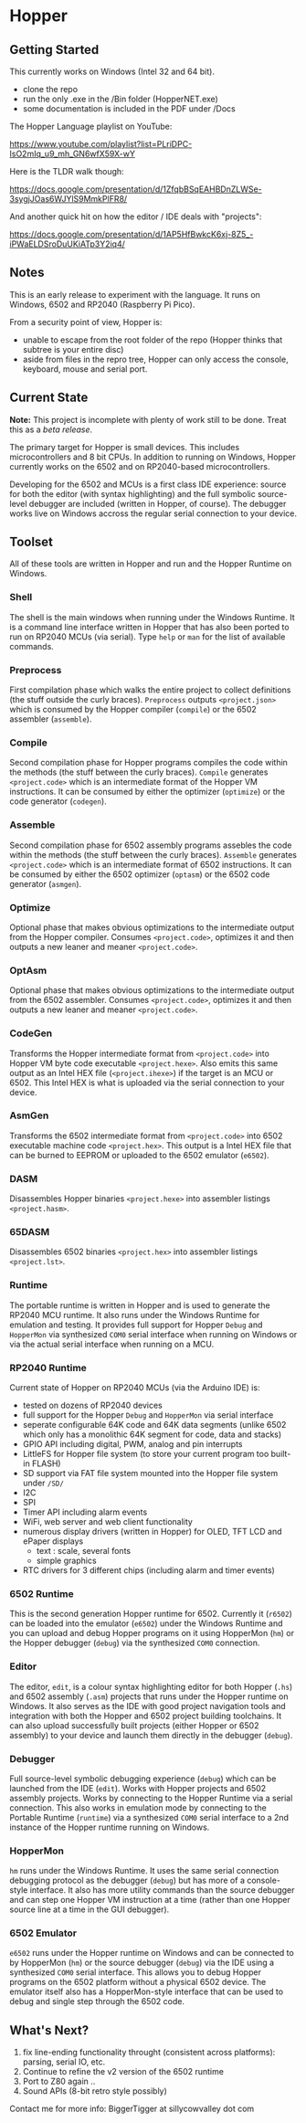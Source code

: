 # Hopper

## Getting Started

This currently works on Windows (Intel 32 and 64 bit).
- clone the repo
- run the only .exe in the /Bin folder (HopperNET.exe)
- some documentation is included in the PDF under /Docs

The Hopper Language playlist on YouTube:

https://www.youtube.com/playlist?list=PLriDPC-IsO2mIq_u9_mh_GN6wfX59X-wY

Here is the TLDR walk though:

https://docs.google.com/presentation/d/1ZfqbBSqEAHBDnZLWSe-3sygjJOas6WJYlS9MmkPlFR8/

And another quick hit on how the editor / IDE deals with "projects":

https://docs.google.com/presentation/d/1AP5HfBwkcK6xj-8Z5_-iPWaELDSroDuUKiATp3Y2iq4/

## Notes

This is an early release to experiment with the language. It runs on Windows, 6502 and RP2040 (Raspberry Pi Pico).

From a security point of view, Hopper is:
- unable to escape from the root folder of the repo (Hopper thinks that subtree is your entire disc)
- aside from files in the repro tree, Hopper can only access the console, keyboard, mouse and serial port.

## Current State

**Note:** This project is incomplete with plenty of work still to be done. Treat this as a *beta release*.

The primary target for Hopper is small devices. This includes microcontrollers and 8 bit CPUs. In addition to running on Windows, Hopper currently works on the 6502 and on RP2040-based microcontrollers.

Developing for the 6502 and MCUs is a first class IDE experience: source for both the editor (with syntax highlighting) and the full symbolic source-level debugger are included (written in Hopper, of course). The debugger works live on Windows accross the regular serial connection to your device.

## Toolset
All of these tools are written in Hopper and run and the Hopper Runtime on Windows.

### Shell
The shell is the main windows when running under the Windows Runtime. It is a command line interface written in Hopper that has also been ported to run on RP2040 MCUs (via serial). Type `help` or `man` for the list of available commands.

### Preprocess
First compilation phase which walks the entire project to collect definitions (the stuff outside the curly braces). `Preprocess` outputs `<project.json>` which is consumed by the Hopper compiler (`compile`) or the 6502 assembler (`assemble`).

### Compile
Second compilation phase for Hopper programs compiles the code within the methods (the stuff between the curly braces). `Compile` generates `<project.code>` which is an intermediate format of the Hopper VM instructions. It can be consumed by either the optimizer (`optimize`) or the code generator (`codegen`).

### Assemble
Second compilation phase for 6502 assembly programs assebles the code within the methods (the stuff between the curly braces). `Assemble` generates `<project.code>` which is an intermediate format of 6502 instructions. It can be consumed by either the 6502 optimizer (`optasm`) or the 6502 code generator (`asmgen`).

### Optimize
Optional phase that makes obvious optimizations to the intermediate output from the Hopper compiler. Consumes `<project.code>`, optimizes it and then outputs a new leaner and meaner `<project.code>`.

### OptAsm
Optional phase that makes obvious optimizations to the intermediate output from the 6502 assembler. Consumes `<project.code>`, optimizes it and then outputs a new leaner and meaner `<project.code>`.

### CodeGen
Transforms the Hopper intermediate format from `<project.code>` into Hopper VM byte code executable `<project.hexe>`. Also emits this same output as an Intel HEX file (`<project.ihexe>`) if the target is an MCU or 6502. This Intel HEX is what is uploaded via the serial connection to your device.

### AsmGen
Transforms the 6502 intermediate format from `<project.code>` into 6502 executable machine code `<project.hex>`. This output is a Intel HEX file that can be burned to EEPROM or uploaded to the 6502 emulator (`e6502`).

### DASM
Disassembles Hopper binaries `<project.hexe>` into assembler listings `<project.hasm>`.

### 65DASM
Disassembles 6502 binaries `<project.hex>` into assembler listings `<project.lst>`.

### Runtime
The portable runtime is written in Hopper and is used to generate the RP2040 MCU runtime. It also runs under the Windows Runtime for emulation and testing. It provides full support for Hopper `Debug` and `HopperMon` via synthesized `COM0` serial interface when running on Windows or via the actual serial interface when running on a MCU.

### RP2040 Runtime
Current state of Hopper on RP2040 MCUs (via the Arduino IDE) is:
- tested on dozens of RP2040 devices
- full support for the Hopper `Debug` and `HopperMon` via serial interface
- seperate configurable 64K code and 64K data segments (unlike 6502 which only has a monolithic 64K segment for code, data and stacks)
- GPIO API including digital, PWM, analog and pin interrupts
- LittleFS for Hopper file system (to store your current program too built-in FLASH)
- SD support via FAT file system mounted into the Hopper file system under `/SD/`
- I2C
- SPI
- Timer API including alarm events
- WiFi, web server and web client functionality
- numerous display drivers (written in Hopper) for OLED, TFT LCD and ePaper displays
  - text : scale, several fonts
  - simple graphics
- RTC drivers for 3 different chips (including alarm and timer events)

### 6502 Runtime
This is the second generation Hopper runtime for 6502.  Currently it (`r6502`) can be loaded into the emulator (`e6502`) under the Windows Runtime and you can upload and debug Hopper programs on it using HopperMon (`hm`) or the Hopper debugger (`debug`) via the synthesized `COM0` connection. 

### Editor
The editor, `edit`, is a colour syntax highlighting editor for both Hopper (`.hs`) and 6502 assembly (`.asm`) projects that runs under the Hopper runtime on Windows. It also serves as the IDE with good project navigation tools and integration with both the Hopper and 6502 project building toolchains. It can also upload successfully built projects (either Hopper or 6502 assembly) to your device and launch them directly in the debugger (`debug`).

### Debugger
Full source-level symbolic debugging experience (`debug`) which can be launched from the IDE (`edit`). Works with Hopper projects and 6502 assembly projects. Works by connecting to the Hopper Runtime via a serial connection. This also works in emulation mode by connecting to the Portable Runtime (`runtime`) via a synthesized `COM0` serial interface to a 2nd instance of the Hopper runtime running on Windows.

### HopperMon
`hm` runs under the Windows Runtime. It uses the same serial connection debugging protocol as the debugger (`debug`) but has more of a console-style interface. It also has more utility commands than the source debugger and can step one Hopper VM instruction at a time (rather than one Hopper source line at a time in the GUI debugger).

### 6502 Emulator
`e6502` runs under the Hopper runtime on Windows and can be connected to by HopperMon (`hm`) or the source debugger (`debug`) via the IDE using a synthesized `COM0` serial interface. This allows you to debug Hopper programs on the 6502 platform without a physical 6502 device. The emulator itself also has a HopperMon-style interface that can be used to debug and single step through the 6502 code.

## What's Next?

1. fix line-ending functionality throught (consistent across platforms): parsing, serial IO, etc.
2. Continue to refine the v2 version of the 6502 runtime
3. Port to Z80 again ..
4. Sound APIs (8-bit retro style possibly)

Contact me for more info: BiggerTigger at sillycowvalley dot com
